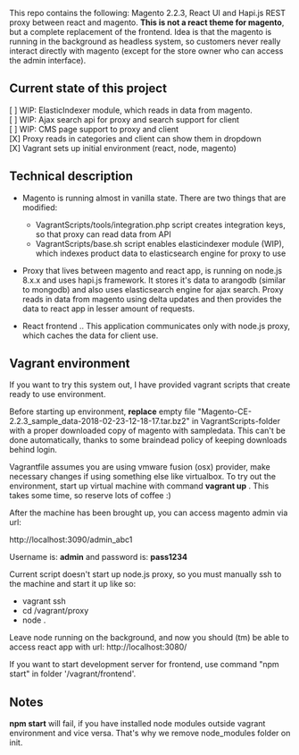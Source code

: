 This repo contains the following: Magento 2.2.3, React UI and Hapi.js REST proxy between react and magento. **This is not a react theme for magento**, but a complete replacement of the frontend. Idea is that the magento is running in the background as headless system, so customers never really interact directly with magento (except for the store owner who can access the admin interface).

## Current state of this project

[ ] WIP: ElasticIndexer module, which reads in data from magento.  
[ ] WIP: Ajax search api for proxy and search support for client  
[ ] WIP: CMS page support to proxy and client  
[X] Proxy reads in categories and client can show them in dropdown  
[X] Vagrant sets up initial environment (react, node, magento)  

## Technical description

* Magento is running almost in vanilla state. There are two things that are modified:
  * VagrantScripts/tools/integration.php script creates integration keys, so that proxy can read data from API
  * VagrantScripts/base.sh script enables elasticindexer module (WIP), which indexes product data to elasticsearch engine for proxy to use

* Proxy that lives between magento and react app, is running on node.js 8.x.x and uses hapi.js framework. It stores it's data to arangodb (similar to mongodb) and also uses elasticsearch engine for ajax search. Proxy reads in data from magento using delta updates and then provides the data to react app in lesser amount of requests.

* React frontend .. This application communicates only with node.js proxy, which caches the data for client use.

## Vagrant environment

If you want to try this system out, I have provided vagrant scripts that create ready to use environment.

Before starting up environment, **replace** empty file "Magento-CE-2.2.3_sample_data-2018-02-23-12-18-17.tar.bz2" in VagrantScripts-folder with a proper downloaded copy of magento with sampledata. This can't be done automatically, thanks to some braindead policy of keeping downloads behind login.

Vagrantfile assumes you are using vmware fusion (osx) provider, make necessary changes if using something else like virtualbox. To try out the environment, start up virtual machine with command **vagrant up** . This takes some time, so reserve lots of coffee :)

After the machine has been brought up, you can access magento admin via url:

http://localhost:3090/admin_abc1

Username is: **admin** and password is: **pass1234**

Current script doesn't start up node.js proxy, so you must manually ssh to the machine and start it up like so:

* vagrant ssh
* cd /vagrant/proxy
* node .

Leave node running on the background, and now you should (tm) be able to access react app with url: http://localhost:3080/

If you want to start development server for frontend, use command "npm start" in folder '/vagrant/frontend'.

## Notes

**npm start** will fail, if you have installed node modules outside vagrant environment and vice versa. That's why we remove node_modules folder on init.
